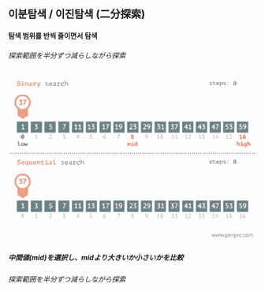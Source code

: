 <h2> 이분탐색 / 이진탐색 (二分探索)</h2>
<h4> 탐색 범위를 반씩 줄이면서 탐색</h4> 
<h6>探索範囲を半分ずつ減らしながら探索</h6>

<img src="https://github.com/kimTH65/cs/blob/main/gif/binary.gif">
<h5> 中間値(mid)を選択し、midより大きいか小さいかを比較 </h5> 
<h6>探索範囲を半分ずつ減らしながら探索</h6>
</h5> 
